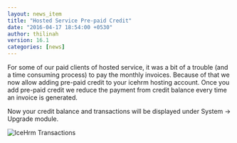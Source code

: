 ```yaml
---
layout: news_item
title: "Hosted Service Pre-paid Credit"
date: "2016-04-17 18:54:00 +0530"
author: thilinah
version: 16.1
categories: [news]
---
```


For some of our paid clients of hosted service, it was a bit of a trouble (and a time consuming process) 
to pay the monthly invoices. Because of that we now allow adding pre-paid credit to your icehrm hosting account.
Once you add pre-paid credit we reduce the payment from credit balance every time an invoice is generated.

Now your credit balance and transactions will be displayed under System -> Upgrade module.

![IceHrm Transactions](https://icehrm.s3.amazonaws.com/images/blog-images/icehrm_transactions.png)
    
